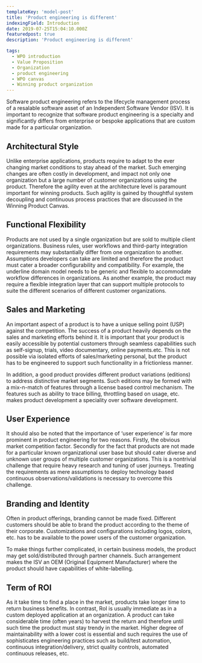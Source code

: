 ```yaml
---
templateKey: 'model-post'
title: 'Product engineering is different'
indexingField: Introduction
date: 2019-07-25T15:04:10.000Z
featuredpost: true
description: 'Product engineering is different'

tags:
  - WPO introduction
  - Value Proposition
  - Organization
  - product engineering
  - WPO canvas
  - Winning product organization
---
```


Software product engineering refers to the lifecycle management process of a resalable software asset of an Independent Software Vendor (ISV). It is important to recognize that software product engineering is a specialty and significantly differs from enterprise or bespoke applications that are custom made for a particular organization.



## Architectural Style

Unlike enterprise applications, products require to adapt to the ever changing market conditions to stay ahead of the market. Such emerging changes are often costly in development, and impact not only one organization but a large number of customer organizations using the product. Therefore the agility even at the architecture level is paramount important for winning products. Such agility is gained by thoughtful system decoupling and continuous process practices that are discussed in the Winning Product Canvas.



## Functional Flexibility

Products are not used by a single organization but are sold to multiple client organizations. Business rules, user workflows and third-party integration requirements may substantially differ from one organization to another. Assumptions developers can take are limited and therefore the product must cater a broader configurability and compatibility. For example, the underline domain model needs to be generic and flexible to accommodate workflow differences in organizations. As another example, the product may require a flexible integration layer that can support multiple protocols to suite the different scenarios of different customer organizations.



## Sales and Marketing

An important aspect of a product is to have a unique selling point (USP) against the competition. The success of a product heavily depends on the sales and marketing efforts behind it. It is important that your product is easily accessible by potential customers through seamless capabilities such as self-signup, trials, video documentary, online payments.etc. This is not possible via isolated efforts of sales/marketing personal, but the product has to be engineered to support such functionality in a frictionless manner.



In addition, a good product provides different product variations (editions) to address distinctive market segments. Such editions may be formed with a mix-n-match of features through a license based control mechanism. The features such as ability to trace billing, throttling based on usage, etc. makes product development a speciality over software development.



## User Experience

It should also be noted that the importance of ‘user experience’ is far more prominent in product engineering for two reasons. Firstly, the obvious market competition factor. Secondly for the fact that products are not made for a particular known organizational user base but should cater diverse and unknown user groups of multiple customer organizations. This is a nontrivial challenge that require heavy research and tuning of user journeys. Treating the requirements as mere assumptions to deploy technology based continuous observations/validations is necessary to overcome this challenge.



## Branding and Identity

Often in product offerings, branding cannot be made fixed. Different customers should be able to brand the product according to the theme of their corporate. Customizations and configurations including logos, colors, etc. has to be available to the power users of the customer organization.

To make things further complicated, in certain business models, the product may get sold/distributed through partner channels. Such arrangement makes the ISV an OEM (Original Equipment Manufacturer) where the product should have capabilities of white-labelling.



## Term of ROI

As it take time to find a place in the market, products take longer time to return business benefits. In contrast, RoI is usually immediate as in a custom deployed application at an organization. A product can take considerable time (often years) to harvest the return and therefore until such time the product must stay trendy in the market. Higher degree of maintainability with a lower cost is essential and such requires the use of sophisticates engineering practices such as build/test automation, continuous integration/delivery, strict quality controls, automated continuous releases, etc.